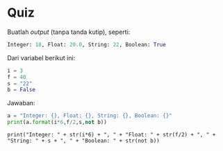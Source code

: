 # Quiz

Buatlah *output* (tanpa tanda kutip), seperti:

```Python
Integer: 18, Float: 20.0, String: 22, Boolean: True
```

Dari variabel berikut ini:

```Python
i = 3
f = 40
s = "22"
b = False
```

Jawaban:

```py
a = "Integer: {}, Float: {}, String: {}, Boolean: {}"
print(a.format(i*6,f/2,s,not b))
```

```Py
print("Integer: " + str(i*6) + ", " + "Float: " + str(f/2) + ", " + "String: " + s + ", " + "Boolean: " + str(not b))
```
